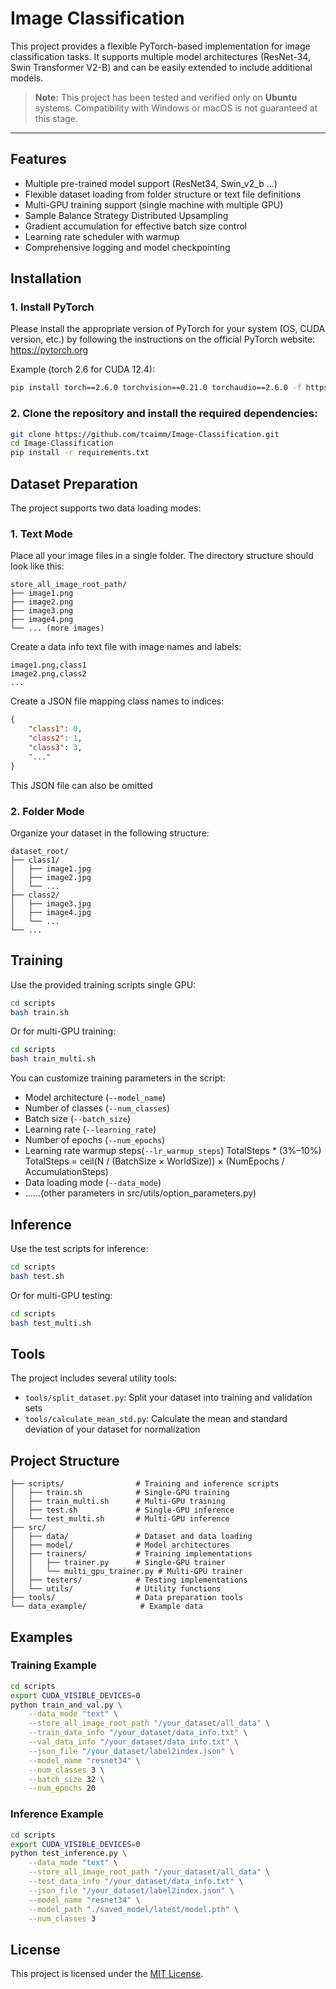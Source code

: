 # Image Classification

This project provides a flexible PyTorch-based implementation for image classification tasks. It supports multiple model architectures (ResNet-34, Swin Transformer V2-B) and can be easily extended to include additional models.

> **Note:** This project has been tested and verified only on **Ubuntu** systems. Compatibility with Windows or macOS is not guaranteed at this stage.

---

## Features

- Multiple pre-trained model support (ResNet34, Swin_v2_b ...)
- Flexible dataset loading from folder structure or text file definitions
- Multi-GPU training support (single machine with multiple GPU)
- Sample Balance Strategy Distributed Upsampling
- Gradient accumulation for effective batch size control
- Learning rate scheduler with warmup
- Comprehensive logging and model checkpointing

## Installation

### 1. Install PyTorch

Please install the appropriate version of PyTorch for your system (OS, CUDA version, etc.) by following the instructions on the official PyTorch website: https://pytorch.org

Example (torch 2.6 for CUDA 12.4):
```bash
pip install torch==2.6.0 torchvision==0.21.0 torchaudio==2.6.0 -f https://download.pytorch.org/whl/cu124
```

### 2. Clone the repository and install the required dependencies:
```bash
git clone https://github.com/tcaimm/Image-Classification.git
cd Image-Classification
pip install -r requirements.txt
```

## Dataset Preparation

The project supports two data loading modes:

### 1. Text Mode
Place all your image files in a single folder. The directory structure should look like this:
```
store_all_image_root_path/
├── image1.png
├── image2.png
├── image3.png
├── image4.png
└── ... (more images)
```

Create a data info text file with image names and labels:
```
image1.png,class1
image2.png,class2
...
```

Create a JSON file mapping class names to indices:
```json
{
    "class1": 0,
    "class2": 1,
    "class3": 3,
    "..."
}
```
This JSON file can also be omitted

### 2. Folder Mode

Organize your dataset in the following structure:
```
dataset_root/
├── class1/
│   ├── image1.jpg
│   ├── image2.jpg
│   └── ...
├── class2/
│   ├── image3.jpg
│   ├── image4.jpg
│   └── ...
└── ...
```

## Training

Use the provided training scripts single GPU:

```bash
cd scripts
bash train.sh
```

Or for multi-GPU training:

```bash
cd scripts
bash train_multi.sh
```

You can customize training parameters in the script:

- Model architecture (`--model_name`)
- Number of classes (`--num_classes`)
- Batch size (`--batch_size`)
- Learning rate (`--learning_rate`)
- Number of epochs (`--num_epochs`)
- Learning rate warmup steps(`--lr_warmup_steps`) TotalSteps * (3%–10%) \
TotalSteps = ceil(N / (BatchSize × WorldSize)) × (NumEpochs / AccumulationSteps)
- Data loading mode (`--data_mode`)
- ......(other parameters in src/utils/option_parameters.py)

## Inference

Use the test scripts for inference:

```bash
cd scripts
bash test.sh
```

Or for multi-GPU testing:

```bash
cd scripts
bash test_multi.sh
```

## Tools

The project includes several utility tools:

- `tools/split_dataset.py`: Split your dataset into training and validation sets
- `tools/calculate_mean_std.py`: Calculate the mean and standard deviation of your dataset for normalization

## Project Structure

```
├── scripts/                # Training and inference scripts
│   ├── train.sh            # Single-GPU training
│   ├── train_multi.sh      # Multi-GPU training
│   ├── test.sh             # Single-GPU inference
│   └── test_multi.sh       # Multi-GPU inference
├── src/
│   ├── data/               # Dataset and data loading
│   ├── model/              # Model architectures
│   ├── trainers/           # Training implementations
│   │   ├── trainer.py      # Single-GPU trainer
│   │   └── multi_gpu_trainer.py # Multi-GPU trainer
│   ├── testers/            # Testing implementations
│   └── utils/              # Utility functions
├── tools/                  # Data preparation tools
└── data_example/            # Example data
```

## Examples

### Training Example

```bash
cd scripts
export CUDA_VISIBLE_DEVICES=0
python train_and_val.py \
    --data_mode "text" \
    --store_all_image_root_path "/your_dataset/all_data" \
    --train_data_info "/your_dataset/data_info.txt" \
    --val_data_info "/your_dataset/data_info.txt" \
    --json_file "/your_dataset/label2index.json" \
    --model_name "resnet34" \
    --num_classes 3 \
    --batch_size 32 \
    --num_epochs 20
```

### Inference Example

```bash
cd scripts
export CUDA_VISIBLE_DEVICES=0
python test_inference.py \
    --data_mode "text" \
    --store_all_image_root_path "/your_dataset/all_data" \
    --test_data_info "/your_dataset/data_info.txt" \
    --json_file "/your_dataset/label2index.json" \
    --model_name "resnet34" \
    --model_path "./saved_model/latest/model.pth" \
    --num_classes 3
```

## License

This project is licensed under the [MIT License](LICENSE).
